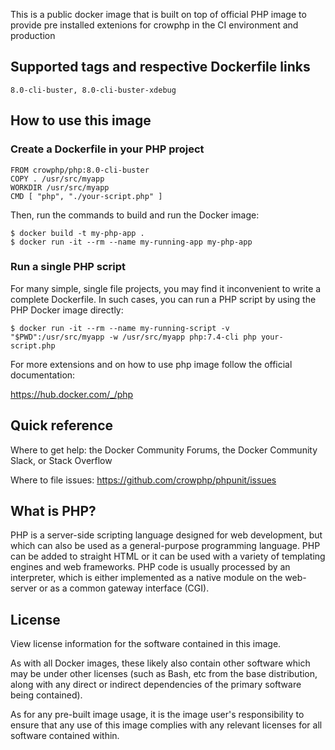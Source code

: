 This is a public docker image that is built on top of official PHP image to provide pre installed extenions for crowphp in the CI environment and production
## Supported tags and respective Dockerfile links
```
8.0-cli-buster, 8.0-cli-buster-xdebug
```

## How to use this image

### Create a Dockerfile in your PHP project

```
FROM crowphp/php:8.0-cli-buster
COPY . /usr/src/myapp
WORKDIR /usr/src/myapp
CMD [ "php", "./your-script.php" ]
```
Then, run the commands to build and run the Docker image:

```
$ docker build -t my-php-app .
$ docker run -it --rm --name my-running-app my-php-app
```

### Run a single PHP script
For many simple, single file projects, you may find it inconvenient to write a complete Dockerfile. In such cases, you can run a PHP script by using the PHP Docker image directly:

```
$ docker run -it --rm --name my-running-script -v "$PWD":/usr/src/myapp -w /usr/src/myapp php:7.4-cli php your-script.php
```
For more extensions and on how to use php image follow the official documentation:

https://hub.docker.com/_/php



## Quick reference
Where to get help: the Docker Community Forums, the Docker Community Slack, or Stack Overflow

Where to file issues: https://github.com/crowphp/phpunit/issues

## What is PHP?
PHP is a server-side scripting language designed for web development, but which can also be used as a general-purpose programming language. PHP can be added to straight HTML or it can be used with a variety of templating engines and web frameworks. PHP code is usually processed by an interpreter, which is either implemented as a native module on the web-server or as a common gateway interface (CGI).

## License
View license information for the software contained in this image.

As with all Docker images, these likely also contain other software which may be under other licenses (such as Bash, etc from the base distribution, along with any direct or indirect dependencies of the primary software being contained).

As for any pre-built image usage, it is the image user's responsibility to ensure that any use of this image complies with any relevant licenses for all software contained within.
